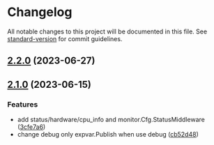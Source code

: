 # Changelog

All notable changes to this project will be documented in this file. See [standard-version](https://github.com/conventional-changelog/standard-version) for commit guidelines.

## [2.2.0](https://github.com/bar-counter/monitor/compare/v2.1.0...v2.2.0) (2023-06-27)

## [2.1.0](https://github.com/bar-counter/monitor/compare/v2.0.3...v2.1.0) (2023-06-15)


### Features

* add status/hardware/cpu_info and monitor.Cfg.StatusMiddleware ([3cfe7a6](https://github.com/bar-counter/monitor/commit/3cfe7a688949de44de1eeb407217b08d3d64bdb5))
* change debug only expvar.Publish when use debug ([cb52d48](https://github.com/bar-counter/monitor/commit/cb52d4873ca431c5a869f6ae6194c22c8e4914fb))
